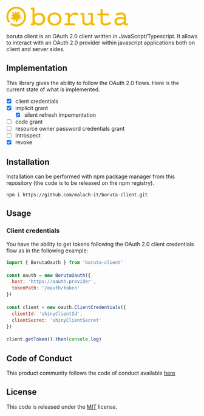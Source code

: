 ![logo-yellow](images/logo-yellow.png)

boruta client is an OAuth 2.0 client written in JavaScript/Typescript. It allows to interact with an OAuth 2.0 provider within javascript applications both on client and server sides.

## Implementation

This library gives the ability to follow the OAuth 2.0 flows. Here is the current state of what is implemented.

- [x] client credentials
- [x] implicit grant
  - [x] silent refresh impementation
- [ ] code grant
- [ ] resource owner password credentials grant
- [ ] introspect
- [x] revoke

## Installation

Installation can be performed with npm package manager from this repository (the code is to be released on the npm registry).

```
npm i https://github.com/malach-it/boruta-client.git
```

## Usage

### Client credentials

You have the ability to get tokens following the OAuth 2.0 client credentials flow as in the following example:

```javascript
import { BorutaOauth } from 'boruta-client'

const oauth = new BorutaOauth({
  host: 'https://oauth.provider',
  tokenPath: '/oauth/token'
})

const client = new oauth.ClientCredentials({
  clientId: 'shinyClientId',
  clientSecret: 'shinyClientSecret'
})

client.getToken().then(console.log)
```

## Code of Conduct

This product community follows the code of conduct available [here](https://io.malach.it/code-of-conduct.html)

## License

This code is released under the [MIT](LICENSE.md) license.
